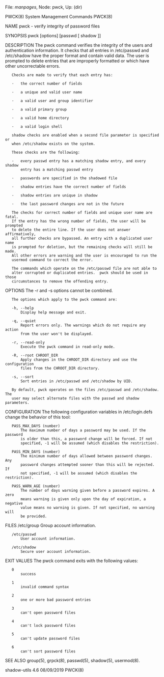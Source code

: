 File: *manpages*,  Node: pwck,  Up: (dir)

PWCK(8)                   System Management Commands                   PWCK(8)



NAME
       pwck - verify integrity of password files

SYNOPSIS
       pwck [options] [passwd [ shadow ]]

DESCRIPTION
       The pwck command verifies the integrity of the users and authentication
       information. It checks that all entries in /etc/passwd and /etc/shadow
       have the proper format and contain valid data. The user is prompted to
       delete entries that are improperly formatted or which have other
       uncorrectable errors.

       Checks are made to verify that each entry has:

       ·   the correct number of fields

       ·   a unique and valid user name

       ·   a valid user and group identifier

       ·   a valid primary group

       ·   a valid home directory

       ·   a valid login shell

       shadow checks are enabled when a second file parameter is specified or
       when /etc/shadow exists on the system.

       These checks are the following:

       ·   every passwd entry has a matching shadow entry, and every shadow
           entry has a matching passwd entry

       ·   passwords are specified in the shadowed file

       ·   shadow entries have the correct number of fields

       ·   shadow entries are unique in shadow

       ·   the last password changes are not in the future

       The checks for correct number of fields and unique user name are fatal.
       If the entry has the wrong number of fields, the user will be prompted
       to delete the entire line. If the user does not answer affirmatively,
       all further checks are bypassed. An entry with a duplicated user name
       is prompted for deletion, but the remaining checks will still be made.
       All other errors are warning and the user is encouraged to run the
       usermod command to correct the error.

       The commands which operate on the /etc/passwd file are not able to
       alter corrupted or duplicated entries.  pwck should be used in those
       circumstances to remove the offending entry.

OPTIONS
       The -r and -s options cannot be combined.

       The options which apply to the pwck command are:

       -h, --help
           Display help message and exit.

       -q, --quiet
           Report errors only. The warnings which do not require any action
           from the user won't be displayed.

       -r, --read-only
           Execute the pwck command in read-only mode.

       -R, --root CHROOT_DIR
           Apply changes in the CHROOT_DIR directory and use the configuration
           files from the CHROOT_DIR directory.

       -s, --sort
           Sort entries in /etc/passwd and /etc/shadow by UID.

       By default, pwck operates on the files /etc/passwd and /etc/shadow. The
       user may select alternate files with the passwd and shadow parameters.

CONFIGURATION
       The following configuration variables in /etc/login.defs change the
       behavior of this tool:

       PASS_MAX_DAYS (number)
           The maximum number of days a password may be used. If the password
           is older than this, a password change will be forced. If not
           specified, -1 will be assumed (which disables the restriction).

       PASS_MIN_DAYS (number)
           The minimum number of days allowed between password changes. Any
           password changes attempted sooner than this will be rejected. If
           not specified, -1 will be assumed (which disables the restriction).

       PASS_WARN_AGE (number)
           The number of days warning given before a password expires. A zero
           means warning is given only upon the day of expiration, a negative
           value means no warning is given. If not specified, no warning will
           be provided.

FILES
       /etc/group
           Group account information.

       /etc/passwd
           User account information.

       /etc/shadow
           Secure user account information.

EXIT VALUES
       The pwck command exits with the following values:

       0
           success

       1
           invalid command syntax

       2
           one or more bad password entries

       3
           can't open password files

       4
           can't lock password files

       5
           can't update password files

       6
           can't sort password files

SEE ALSO
       group(5), grpck(8), passwd(5), shadow(5), usermod(8).



shadow-utils 4.6                  08/09/2019                           PWCK(8)
